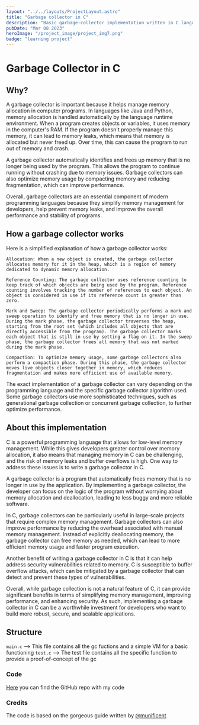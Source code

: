 ```yaml
---
layout: "../../layouts/ProjectLayout.astro"
title: "Garbage collector in C"
description: "Basic garbage-collector implementation written in C language"
pubDate: "Mar 08 2023"
heroImage: "/project_image/project_img7.png"
badge: "learning project"
---
```


# Garbage Collector in C

## Why?
A garbage collector is important because it helps manage memory allocation in computer programs. In languages like Java and Python, memory allocation is handled automatically by the language runtime environment. When a program creates objects or variables, it uses memory in the computer's RAM. If the program doesn't properly manage this memory, it can lead to memory leaks, which means that memory is allocated but never freed up. Over time, this can cause the program to run out of memory and crash.

A garbage collector automatically identifies and frees up memory that is no longer being used by the program. This allows the program to continue running without crashing due to memory issues. Garbage collectors can also optimize memory usage by compacting memory and reducing fragmentation, which can improve performance.

Overall, garbage collectors are an essential component of modern programming languages because they simplify memory management for developers, help prevent memory leaks, and improve the overall performance and stability of programs.

## How a garbage collector works
Here is a simplified explanation of how a garbage collector works:

    Allocation: When a new object is created, the garbage collector allocates memory for it in the heap, which is a region of memory dedicated to dynamic memory allocation.

    Reference Counting: The garbage collector uses reference counting to keep track of which objects are being used by the program. Reference counting involves tracking the number of references to each object. An object is considered in use if its reference count is greater than zero.

    Mark and Sweep: The garbage collector periodically performs a mark and sweep operation to identify and free memory that is no longer in use. During the mark phase, the garbage collector traverses the heap, starting from the root set (which includes all objects that are directly accessible from the program). The garbage collector marks each object that is still in use by setting a flag on it. In the sweep phase, the garbage collector frees all memory that was not marked during the mark phase.

    Compaction: To optimize memory usage, some garbage collectors also perform a compaction phase. During this phase, the garbage collector moves live objects closer together in memory, which reduces fragmentation and makes more efficient use of available memory.

The exact implementation of a garbage collector can vary depending on the programming language and the specific garbage collector algorithm used. Some garbage collectors use more sophisticated techniques, such as generational garbage collection or concurrent garbage collection, to further optimize performance.

## About this implementation
C is a powerful programming language that allows for low-level memory management. While this gives developers greater control over memory allocation, it also means that managing memory in C can be challenging, and the risk of memory leaks and buffer overflows is high. One way to address these issues is to write a garbage collector in C.

A garbage collector is a program that automatically frees memory that is no longer in use by the application. By implementing a garbage collector, the developer can focus on the logic of the program without worrying about memory allocation and deallocation, leading to less buggy and more reliable software.

In C, garbage collectors can be particularly useful in large-scale projects that require complex memory management. Garbage collectors can also improve performance by reducing the overhead associated with manual memory management. Instead of explicitly deallocating memory, the garbage collector can free memory as needed, which can lead to more efficient memory usage and faster program execution.

Another benefit of writing a garbage collector in C is that it can help address security vulnerabilities related to memory. C is susceptible to buffer overflow attacks, which can be mitigated by a garbage collector that can detect and prevent these types of vulnerabilities.

Overall, while garbage collection is not a natural feature of C, it can provide significant benefits in terms of simplifying memory management, improving performance, and enhancing security. As such, implementing a garbage collector in C can be a worthwhile investment for developers who want to build more robust, secure, and scalable applications.

## Structure
```main.c``` --> This file contains all the gc fuctions and a simple VM for a basic functioning
```test.c``` --> The test file contains all the specific function to provide a proof-of-concept of the gc

### Code
[Here](https://github.com/filippo-ferrando/garbage-collector) you can find the GitHub repo with my code

### Credits
The code is based on the gorgeous guide written by [@munificent](https://github.com/munificent)
